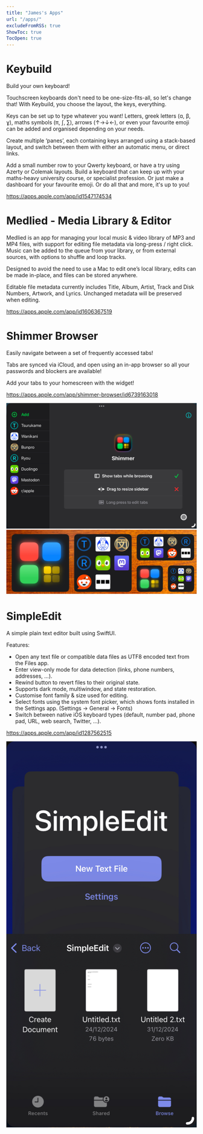 ```yaml
---
title: "James's Apps"
url: "/apps/"
excludeFromRSS: true
ShowToc: true
TocOpen: true
---
```


# Keybuild

Build your own keyboard!

Touchscreen keyboards don't need to be one-size-fits-all, so let's change that! With Keybuild, you choose the layout, the keys, everything.

Keys can be set up to type whatever you want! Letters, greek letters (ɑ, β, ɣ), maths symbols (π, ∫, ∑), arrows (↑→↓←), or even your favourite emoji can be added and organised depending on your needs.

Create multiple ‘panes’, each containing keys arranged using a stack-based layout, and switch between them with either an automatic menu, or direct links.

Add a small number row to your Qwerty keyboard, or have a try using Azerty or Colemak layouts. Build a keyboard that can keep up with your maths-heavy university course, or specialist profession. Or just make a dashboard for your favourite emoji. Or do all that and more, it's up to you!

https://apps.apple.com/app/id1547174534

# Medlied - Media Library & Editor

Medlied is an app for managing your local music & video library of MP3 and MP4 files, with support for editing file metadata via long-press / right click. Music can be added to the queue from your library, or from external sources, with options to shuffle and loop tracks.

Designed to avoid the need to use a Mac to edit one’s local library, edits can be made in-place, and files can be stored anywhere.

Editable file metadata currently includes Title, Album, Artist, Track and Disk Numbers, Artwork, and Lyrics. Unchanged metadata will be preserved when editing.

https://apps.apple.com/app/id1606367519

# Shimmer Browser

Easily navigate between a set of frequently accessed tabs!

Tabs are synced via iCloud, and open using an in-app browser so all your passwords and blockers are available!

Add your tabs to your homescreen with the widget!

https://apps.apple.com/app/shimmer-browser/id6739163018

![Shimmer Browser](Shimmer_Browser.jpeg)
![Shimmer Widgets](Shimmer_Widgets.jpeg)

# SimpleEdit

A simple plain text editor built using SwiftUI.

Features:
* Open any text file or compatible data files as UTF8 encoded text from the Files app.
* Enter view-only mode for data detection (links, phone numbers, addresses, …).
* Rewind button to revert files to their original state.
* Supports dark mode, multiwindow, and state restoration.
* Customise font family & size used for editing.
* Select fonts using the system font picker, which shows fonts installed in the Settings app. (Settings → General → Fonts)
* Switch between native iOS keyboard types (default, number pad, phone pad, URL, web search, Twitter, …).

https://apps.apple.com/app/id1287562515

![SimpleEdit](SimpleEdit.jpeg)